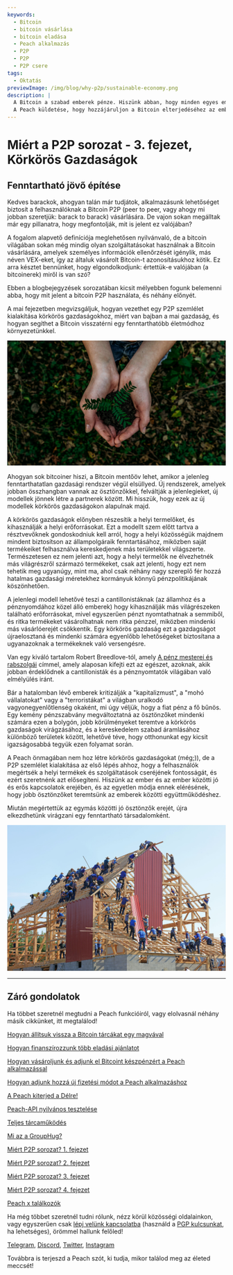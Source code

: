 ```yaml
---
keywords:
  - Bitcoin
  - bitcoin vásárlása
  - bitcoin eladása
  - Peach alkalmazás
  - P2P
  - P2P
  - P2P csere
tags:
  - Oktatás
previewImage: /img/blog/why-p2p/sustainable-economy.png
description: |
  A Bitcoin a szabad emberek pénze. Hiszünk abban, hogy minden egyes embernek joga van választani, melyik pénzt használja a vagyona, munkája eredménye, ideje és energiája tárolására.
  A Peach küldetése, hogy hozzájáruljon a Bitcoin elterjedéséhez az emberek kezében.
---
```


# Miért a P2P sorozat - 3. fejezet, Körkörös Gazdaságok

## Fenntartható jövő építése

Kedves barackok, ahogyan talán már tudjátok, alkalmazásunk lehetőséget biztosít a felhasználóknak a Bitcoin P2P (peer to peer, vagy ahogy mi jobban szeretjük: barack to barack) vásárlására. De vajon sokan megálltak már egy pillanatra, hogy megfontolják, mit is jelent ez valójában?

A fogalom alapvető definíciója meglehetősen nyilvánvaló, de a bitcoin világában sokan még mindig olyan szolgáltatásokat használnak a Bitcoin vásárlására, amelyek személyes információk ellenőrzését igénylik, más néven VEX-eket, így az általuk vásárolt Bitcoin-t azonosításukhoz kötik. Ez arra késztet bennünket, hogy elgondolkodjunk: értettük-e valójában (a bitcoinerek) miről is van szó?

Ebben a blogbejegyzések sorozatában kicsit mélyebben fogunk belemenni abba, hogy mit jelent a bitcoin P2P használata, és néhány előnyét.

A mai fejezetben megvizsgáljuk, hogyan vezethet egy P2P szemlélet kialakítása körkörös gazdaságokhoz, miért van bajban a mai gazdaság, és hogyan segíthet a Bitcoin visszatérni egy fenntarthatóbb életmódhoz környezetünkkel.

![vissza az alapokhoz](/img/blog/why-p2p/sustainable.png)

Ahogyan sok bitcoiner hiszi, a Bitcoin mentőöv lehet, amikor a jelenleg fenntarthatatlan gazdasági rendszer végül elsüllyed. Új rendszerek, amelyek jobban összhangban vannak az ösztönzőkkel, felváltják a jelenlegieket, új modellek jönnek létre a partnerek között. Mi hisszük, hogy ezek az új modellek körkörös gazdaságokon alapulnak majd.

A körkörös gazdaságok előnyben részesítik a helyi termelőket, és kihasználják a helyi erőforrásokat. Ezt a modellt szem előtt tartva a résztvevőknek gondoskodniuk kell arról, hogy a helyi közösségük majdnem mindent biztosítson az állampolgáraik fenntartásához, miközben saját termékeiket felhasználva kereskedjenek más területekkel világszerte. Természetesen ez nem jelenti azt, hogy a helyi termelők ne élvezhetnék más világrészről származó termékeket, csak azt jelenti, hogy ezt nem tehetik meg ugyanúgy, mint ma, ahol csak néhány nagy szereplő fér hozzá hatalmas gazdasági méretekhez kormányuk könnyű pénzpolitikájának köszönhetően.

A jelenlegi modell lehetővé teszi a cantillonistáknak (az államhoz és a pénznyomdához közel álló emberek) hogy kihasználják más világrészeken található erőforrásokat, mivel egyszerűen pénzt nyomtathatnak a semmiből, és ritka termékeket vásárolhatnak nem ritka pénzzel, miközben mindenki más vásárlóerejét csökkentik. Egy körkörös gazdaság ezt a gazdagságot újraelosztaná és mindenki számára egyenlőbb lehetőségeket biztosítana a ugyanazoknak a termékeknek való versengésre.

Van egy kiváló tartalom Robert Breedlove-tól, amely [A pénz mesterei és rabszolgái](https://breedlove22.medium.com/masters-and-slaves-of-money-255ecc93404f) címmel, amely alaposan kifejti ezt az egészet, azoknak, akik jobban érdeklődnek a cantillonisták és a pénznyomtatók világában való elmélyülés iránt.

Bár a hatalomban lévő emberek kritizálják a "kapitalizmust", a "mohó vállalatokat" vagy a "terroristákat" a világban uralkodó vagyonegyenlőtlenség okaként, mi úgy véljük, hogy a fiat pénz a fő bűnös. Egy kemény pénzszabvány megváltoztatná az ösztönzőket mindenki számára ezen a bolygón, jobb körülményeket teremtve a körkörös gazdaságok virágzásához, és a kereskedelem szabad áramlásához különböző területek között, lehetővé téve, hogy otthonunkat egy kicsit igazságosabbá tegyük ezen folyamat során.

A Peach önmagában nem hoz létre körkörös gazdaságokat (még;)), de a P2P szemlélet kialakítása az első lépés ahhoz, hogy a felhasználók megértsék a helyi termékek és szolgáltatások cseréjének fontosságát, és ezért szeretnénk azt elősegíteni. Hiszünk az ember és az ember közötti jó és erős kapcsolatok erejében, és az egyetlen módja ennek elérésének, hogy jobb ösztönzőket teremtsünk az emberek közötti együttműködéshez.

Miután megértettük az egymás közötti jó ösztönzők erejét, újra elkezdhetünk virágzani egy fenntartható társadalomként.

![együttműködés](/img/blog/why-p2p/cooperation.jpeg)

---

## Záró gondolatok

Ha többet szeretnél megtudni a Peach funkcióiról, vagy elolvasnál néhány másik cikkünket, itt megtalálod!

[Hogyan állítsuk vissza a Bitcoin tárcákat egy magvával](https://peachbitcoin.com/hu/blog/how-to-restore-peach-wallet/)

[Hogyan finanszírozzunk több eladási ajánlatot](https://peachbitcoin.com/hu/blog/funding-multiple-sell-offers/)

[Hogyan vásároljunk és adjunk el Bitcoint készpénzért a Peach alkalmazással](https://peachbitcoin.com/hu/blog/how-to-buy-and-sell-bitcoin-with-cash-using-peach/)

[Hogyan adjunk hozzá új fizetési módot a Peach alkalmazáshoz](https://peachbitcoin.com/hu/blog/how-to-add-a-payment-method/)

[A Peach kiterjed a Délre!](https://peachbitcoin.com/hu/blog/peach-expands-to-the-global-south/)

[Peach-API nyilvános tesztelése](https://peachbitcoin.com/hu/blog/making-our-peach-api-public/)

[Teljes tárcaműködés](https://peachbitcoin.com/hu/blog/full-wallet-functionality/)

[Mi az a GroupHug?](https://peachbitcoin.com/hu/blog/group-hug/)

[Miért P2P sorozat? 1. fejezet](https://peachbitcoin.com/hu/blog/why-p2p-chapter-1/)

[Miért P2P sorozat? 2. fejezet](https://peachbitcoin.com/hu/blog/why-p2p-chapter-2/)

[Miért P2P sorozat? 3. fejezet](https://peachbitcoin.com/hu/blog/why-p2p-chapter-3-circular-economies/)

[Miért P2P sorozat? 4. fejezet](https://peachbitcoin.com/hu/blog/why-p2p-chapter-4-chains-of-trust/)

[Peach x találkozók](https://peachbitcoin.com/hu/blog/peach-for-meetups/)

Ha még többet szeretnél tudni rólunk, nézz körül közösségi oldalainkon, vagy egyszerűen csak [lépj velünk kapcsolatba](mailto:hello@peachbitcoin.com) (használd a [PGP kulcsunkat](https://keys.openpgp.org/vks/v1/by-fingerprint/48339A19645E2E53488E0E5479E1B270FACD1BD2), ha lehetséges), örömmel hallunk felőled!

[Telegram](https://t.me/+GkOW1J-ixBBkZWRk), [Discord](https://discord.gg/ypeHz3SW54), [Twitter](https://twitter.com/peachbitcoin), [Instagram](https://instagram.com/peachbitcoin)

Továbbra is terjeszd a Peach szót, ki tudja, mikor találod meg az életed meccsét!
